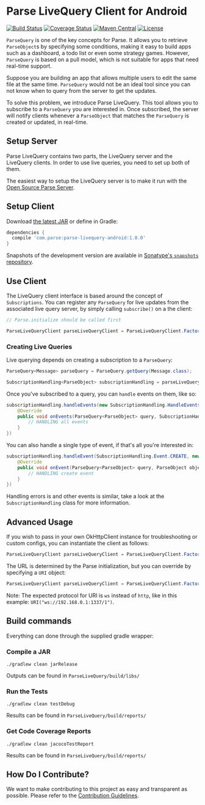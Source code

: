# Parse LiveQuery Client for Android
[![Build Status][build-status-svg]][build-status-link]
[![Coverage Status][coverage-status-svg]][coverage-status-link]
[![Maven Central][maven-svg]][maven-link]
[![License][license-svg]][license-link]

`ParseQuery` is one of the key concepts for Parse. It allows you to retrieve `ParseObject`s by specifying some conditions, making it easy to build apps such as a dashboard, a todo list or even some strategy games. However, `ParseQuery` is based on a pull model, which is not suitable for apps that need real-time support.

Suppose you are building an app that allows multiple users to edit the same file at the same time. `ParseQuery` would not be an ideal tool since you can not know when to query from the server to get the updates.

To solve this problem, we introduce Parse LiveQuery. This tool allows you to subscribe to a `ParseQuery` you are interested in. Once subscribed, the server will notify clients whenever a `ParseObject` that matches the `ParseQuery` is created or updated, in real-time.

## Setup Server

Parse LiveQuery contains two parts, the LiveQuery server and the LiveQuery clients. In order to use live queries, you need to set up both of them.

The easiest way to setup the LiveQuery server is to make it run with the [Open Source Parse Server](https://github.com/ParsePlatform/parse-server/wiki/Parse-LiveQuery#server-setup).

## Setup Client
Download [the latest JAR][latest] or define in Gradle:

```groovy
dependencies {
  compile 'com.parse:parse-livequery-android:1.0.0'
}
```

Snapshots of the development version are available in [Sonatype's `snapshots` repository][snap].

## Use Client


The LiveQuery client interface is based around the concept of `Subscriptions`. You can register any `ParseQuery` for live updates from the associated live query server, by simply calling `subscribe()` on a the client:
```java
// Parse.initialize should be called first

ParseLiveQueryClient parseLiveQueryClient = ParseLiveQueryClient.Factory.getClient();
```

### Creating Live Queries

Live querying depends on creating a subscription to a `ParseQuery`:

```java
ParseQuery<Message> parseQuery = ParseQuery.getQuery(Message.class);

SubscriptionHandling<ParseObject> subscriptionHandling = parseLiveQueryClient.subscribe(parseQuery)
```

Once you've subscribed to a query, you can `handle` events on them, like so:
```java
subscriptionHandling.handleEvents(new SubscriptionHandling.HandleEventsCallback<ParseObject>() {
    @Override
    public void onEvents(ParseQuery<ParseObject> query, SubscriptionHandling.Event event, ParseObject object) {
        // HANDLING all events
    }
})
```

You can also handle a single type of event, if that's all you're interested in:
```java
subscriptionHandling.handleEvent(SubscriptionHandling.Event.CREATE, new SubscriptionHandling.HandleEventCallback<ParseObject>() {
    @Override
    public void onEvent(ParseQuery<ParseObject> query, ParseObject object) {
        // HANDLING create event
    }
})
```

Handling errors is and other events is similar, take a look at the `SubscriptionHandling` class for more information.

## Advanced Usage

If you wish to pass in your own OkHttpClient instance for troubleshooting or custom configs, you can instantiate the client as follows:

```java
ParseLiveQueryClient parseLiveQueryClient = ParseLiveQueryClient.Factory.getClient(new OkHttp3SocketClientFactory(new OkHttpClient()));
```

The URL is determined by the Parse initialization, but you can override by specifying a `URI` object:

```java
ParseLiveQueryClient parseLiveQueryClient = ParseLiveQueryClient.Factory.getClient(new URI("wss://myparseinstance.com"));
```

Note: The expected protocol for URI is `ws` instead of `http`, like in this example: `URI("ws://192.168.0.1:1337/1")`.

## Build commands
Everything can done through the supplied gradle wrapper:

### Compile a JAR
```
./gradlew clean jarRelease
```
Outputs can be found in `ParseLiveQuery/build/libs/`

### Run the Tests
```
./gradlew clean testDebug
```
Results can be found in `ParseLiveQuery/build/reports/`

### Get Code Coverage Reports
```
./gradlew clean jacocoTestReport
```
Results can be found in `ParseLiveQuery/build/reports/`

## How Do I Contribute?
We want to make contributing to this project as easy and transparent as possible. Please refer to the [Contribution Guidelines](CONTRIBUTING.md).

 [parse.com]: https://www.parse.com/products/android
 [guide]: https://www.parse.com/docs/android/guide
 [blog]: https://blog.parse.com/

 [latest]: https://search.maven.org/remote_content?g=com.parse&a=parse-livequery-android&v=LATEST
 [snap]: https://oss.sonatype.org/content/repositories/snapshots/

 [build-status-svg]: https://img.shields.io/travis/ParsePlatform/ParseLiveQuery-Android/master.svg
 [build-status-link]: https://travis-ci.org/ParsePlatform/ParseLiveQuery-Android/branches
 [coverage-status-svg]: https://img.shields.io/codecov/c/github/ParsePlatform/ParseLiveQuery-Android/master.svg
 [coverage-status-link]: https://codecov.io/github/ParsePlatform/ParseLiveQuery-Android?branch=master 
 [maven-svg]: https://maven-badges.herokuapp.com/maven-central/com.parse/parse-livequery-android/badge.svg?style=flat
 [maven-link]: https://maven-badges.herokuapp.com/maven-central/com.parse/parse-livequery-android

 [license-svg]: https://img.shields.io/badge/license-BSD-lightgrey.svg
 [license-link]: https://github.com/ParsePlatform/ParseLiveQuery-Android/blob/master/LICENSE
